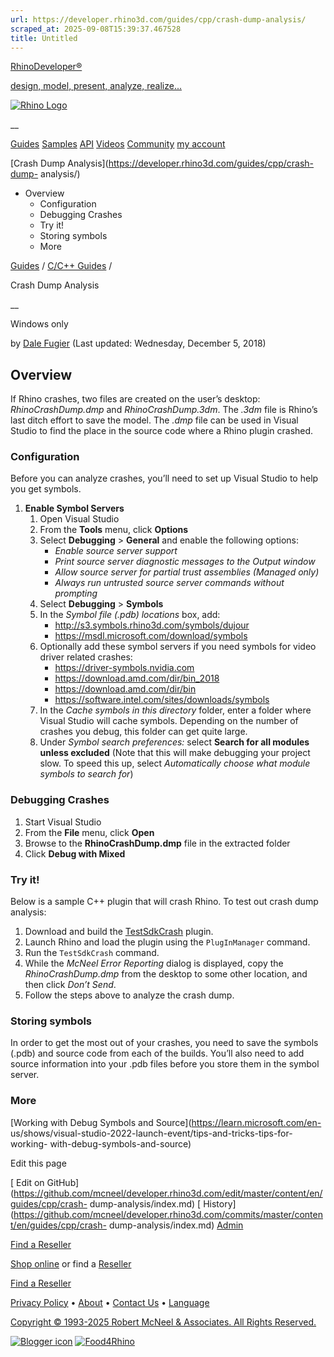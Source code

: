 ```yaml
---
url: https://developer.rhino3d.com/guides/cpp/crash-dump-analysis/
scraped_at: 2025-09-08T15:39:37.467528
title: Untitled
---
```


[RhinoDeveloper®](/)

[design, model, present, analyze, realize...](/)

[![Rhino Logo](https://developer.rhino3d.com/images/rhinodevlogo.png)](/)

__

[Guides](https://developer.rhino3d.com/guides)
[Samples](https://developer.rhino3d.com/samples)
[API](https://developer.rhino3d.com/api)
[Videos](https://developer.rhino3d.com/videos)
[Community](https://discourse.mcneel.com/c/rhino-developer) [my account
](https://www.rhino3d.com/my-account/ "Manage your account, licenses, and
teams")

[Crash Dump Analysis](https://developer.rhino3d.com/guides/cpp/crash-dump-
analysis/)

  * Overview
    * Configuration
    * Debugging Crashes
    * Try it!
    * Storing symbols
    * More

[Guides](https://developer.rhino3d.com/en/guides/) / [C/C++
Guides](https://developer.rhino3d.com/en/guides/cpp/) /

Crash Dump Analysis

__

Windows only

by [Dale Fugier](https://discourse.mcneel.com/u/dale/) (Last updated:
Wednesday, December 5, 2018)

## Overview

If Rhino crashes, two files are created on the user’s desktop:
_RhinoCrashDump.dmp_ and _RhinoCrashDump.3dm_. The _.3dm_ file is Rhino’s last
ditch effort to save the model. The _.dmp_ file can be used in Visual Studio
to find the place in the source code where a Rhino plugin crashed.

### Configuration

Before you can analyze crashes, you’ll need to set up Visual Studio to help
you get symbols.

  1. **Enable Symbol Servers**
     1. Open Visual Studio
     2. From the **Tools** menu, click **Options**
     3. Select **Debugging** > **General** and enable the following options: 
        * _Enable source server support_
        * _Print source server diagnostic messages to the Output window_
        * _Allow source server for partial trust assemblies (Managed only)_
        * _Always run untrusted source server commands without prompting_
     4. Select **Debugging** > **Symbols**
     5. In the _Symbol file (.pdb) locations_ box, add: 
        * <http://s3.symbols.rhino3d.com/symbols/dujour>
        * <https://msdl.microsoft.com/download/symbols>
     6. Optionally add these symbol servers if you need symbols for video driver related crashes: 
        * <https://driver-symbols.nvidia.com>
        * <https://download.amd.com/dir/bin_2018>
        * <https://download.amd.com/dir/bin>
        * <https://software.intel.com/sites/downloads/symbols>
     7. In the _Cache symbols in this directory_ folder, enter a folder where Visual Studio will cache symbols. Depending on the number of crashes you debug, this folder can get quite large.
     8. Under _Symbol search preferences:_ select **Search for all modules unless excluded** (Note that this will make debugging your project slow. To speed this up, select _Automatically choose what module symbols to search for_)

### Debugging Crashes

  1. Start Visual Studio
  2. From the **File** menu, click **Open**
  3. Browse to the **RhinoCrashDump.dmp** file in the extracted folder
  4. Click **Debug with Mixed**

### Try it!

Below is a sample C++ plugin that will crash Rhino. To test out crash dump
analysis:

  1. Download and build the [TestSdkCrash](https://developer.rhino3d.com/files/testsdkcrash.zip) plugin.
  2. Launch Rhino and load the plugin using the `PlugInManager` command.
  3. Run the `TestSdkCrash` command.
  4. While the _McNeel Error Reporting_ dialog is displayed, copy the _RhinoCrashDump.dmp_ from the desktop to some other location, and then click _Don’t Send_.
  5. Follow the steps above to analyze the crash dump.

### Storing symbols

In order to get the most out of your crashes, you need to save the symbols
(.pdb) and source code from each of the builds. You’ll also need to add source
information into your .pdb files before you store them in the symbol server.

### More

[Working with Debug Symbols and Source](https://learn.microsoft.com/en-
us/shows/visual-studio-2022-launch-event/tips-and-tricks-tips-for-working-
with-debug-symbols-and-source)

Edit this page

[ Edit on
GitHub](https://github.com/mcneel/developer.rhino3d.com/edit/master/content/en/guides/cpp/crash-
dump-analysis/index.md) [
History](https://github.com/mcneel/developer.rhino3d.com/commits/master/content/en/guides/cpp/crash-
dump-analysis/index.md) [ Admin](https://developer.rhino3d.com/admin)

[Find a Reseller](https://www.rhino3d.com/sales)

[Shop online](https://www.rhino3d.com/store) or find a
[Reseller](https://www.rhino3d.com/sales)

[Find a Reseller](https://www.rhino3d.com/sales)

[Privacy Policy](https://www.rhino3d.com/privacy) •
[About](https://www.rhino3d.com/mcneel/about) • [Contact
Us](https://www.rhino3d.com/mcneel/contact) • [
Language](https://www.rhino3d.com/language "Change to a different region or
language")

[Copyright © 1993-2025 Robert McNeel & Associates. All Rights
Reserved.](https://www.rhino3d.com/mcneel/about)

[](https://www.facebook.com/McNeelRhinoceros/)
[](https://twitter.com/bobmcneel) [](https://www.linkedin.com/groups/75313/)
[](https://www.youtube.com/user/RhinoGuide/videos) [](https://vimeo.com/rhino)
[![Blogger
icon](https://developer.rhino3d.com/images/blogger.svg)](http://blog.rhino3d.com/)
[![Food4Rhino](https://developer.rhino3d.com/images/f4r_icon_01.svg)](https://www.food4rhino.com)

